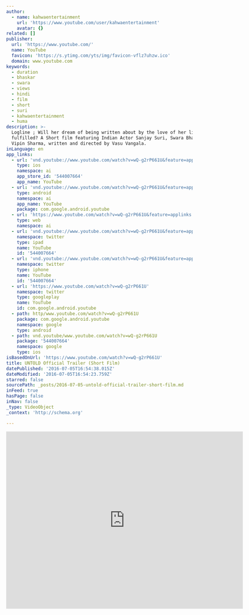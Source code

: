 ```yaml
---
author:
  - name: kahwaentertainment
    url: 'https://www.youtube.com/user/kahwaentertainment'
    avatar: {}
related: []
publisher:
  url: 'https://www.youtube.com/'
  name: YouTube
  favicon: 'https://s.ytimg.com/yts/img/favicon-vflz7uhzw.ico'
  domain: www.youtube.com
keywords:
  - duration
  - bhaskar
  - swara
  - views
  - hindi
  - film
  - short
  - suri
  - kahwaentertainment
  - huma
description: >-
  Logline ; Will her dream of being written about by the love of her life be
  fulfilled? A Short film featuring Indian Actor Sanjay Suri, Swara Bhaskar and
  Vipin Sharma, written and directed by Vasu Vangala.
inLanguage: en
app_links:
  - url: 'vnd.youtube://www.youtube.com/watch?v=wQ-g2rP661U&feature=applinks'
    type: ios
    namespace: ai
    app_store_id: '544007664'
    app_name: YouTube
  - url: 'vnd.youtube://www.youtube.com/watch?v=wQ-g2rP661U&feature=applinks'
    type: android
    namespace: ai
    app_name: YouTube
    package: com.google.android.youtube
  - url: 'https://www.youtube.com/watch?v=wQ-g2rP661U&feature=applinks'
    type: web
    namespace: ai
  - url: 'vnd.youtube://www.youtube.com/watch?v=wQ-g2rP661U&feature=applinks'
    namespace: twitter
    type: ipad
    name: YouTube
    id: '544007664'
  - url: 'vnd.youtube://www.youtube.com/watch?v=wQ-g2rP661U&feature=applinks'
    namespace: twitter
    type: iphone
    name: YouTube
    id: '544007664'
  - url: 'https://www.youtube.com/watch?v=wQ-g2rP661U'
    namespace: twitter
    type: googleplay
    name: YouTube
    id: com.google.android.youtube
  - path: http/www.youtube.com/watch?v=wQ-g2rP661U
    package: com.google.android.youtube
    namespace: google
    type: android
  - path: vnd.youtube/www.youtube.com/watch?v=wQ-g2rP661U
    package: '544007664'
    namespace: google
    type: ios
isBasedOnUrl: 'https://www.youtube.com/watch?v=wQ-g2rP661U'
title: UNTOLD Official Trailer (Short Film)
datePublished: '2016-07-05T16:54:38.015Z'
dateModified: '2016-07-05T16:54:23.759Z'
starred: false
sourcePath: _posts/2016-07-05-untold-official-trailer-short-film.md
inFeed: true
hasPage: false
inNav: false
_type: VideoObject
_context: 'http://schema.org'

---
```

<iframe src="https://cdn.embedly.com/widgets/media.html?src=https%3A%2F%2Fwww.youtube.com%2Fembed%2FwQ-g2rP661U%3Ffeature%3Doembed&amp;url=http%3A%2F%2Fwww.youtube.com%2Fwatch%3Fv%3DwQ-g2rP661U&amp;image=https%3A%2F%2Fi.ytimg.com%2Fvi%2FwQ-g2rP661U%2Fhqdefault.jpg&amp;key=b7d04c9b404c499eba89ee7072e1c4f7&amp;type=text%2Fhtml&amp;schema=youtube" width="640" height="480" scrolling="no" frameborder="0" allowfullscreen="" style=""></iframe>